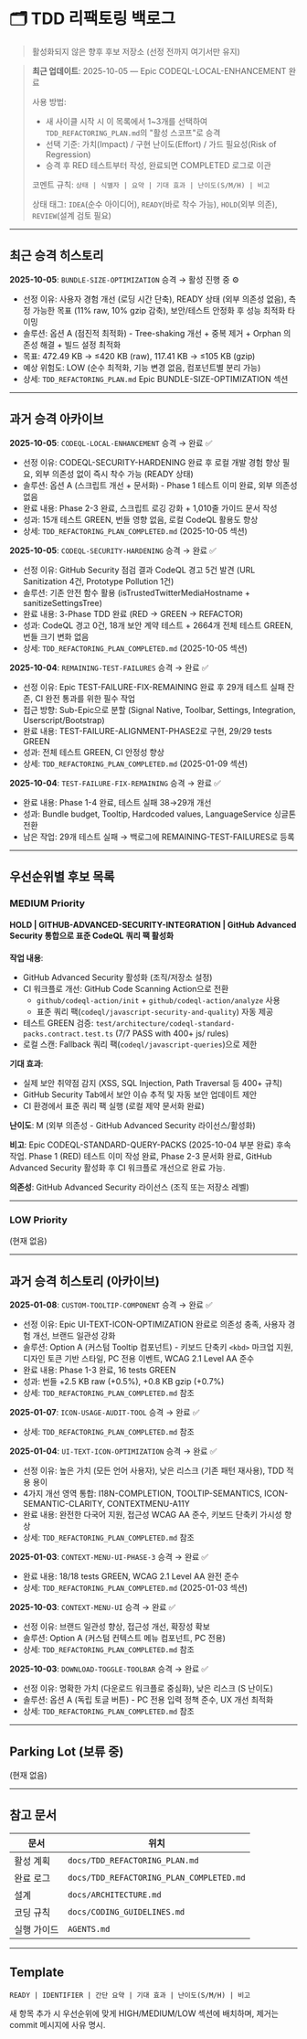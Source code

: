 # 🗂️ TDD 리팩토링 백로그

> 활성화되지 않은 향후 후보 저장소 (선정 전까지 여기서만 유지)

> **최근 업데이트**: 2025-10-05 — Epic CODEQL-LOCAL-ENHANCEMENT 완료
>
> 사용 방법:
>
> - 새 사이클 시작 시 이 목록에서 1~3개를 선택하여 `TDD_REFACTORING_PLAN.md`의
>   "활성 스코프"로 승격
> - 선택 기준: 가치(Impact) / 구현 난이도(Effort) / 가드 필요성(Risk of
>   Regression)
> - 승격 후 RED 테스트부터 작성, 완료되면 COMPLETED 로그로 이관
>
> 코멘트 규칙: `상태 | 식별자 | 요약 | 기대 효과 | 난이도(S/M/H) | 비고`
>
> 상태 태그: `IDEA`(순수 아이디어), `READY`(바로 착수 가능), `HOLD`(외부 의존),
> `REVIEW`(설계 검토 필요)

---

## 최근 승격 히스토리

**2025-10-05**: `BUNDLE-SIZE-OPTIMIZATION` 승격 → 활성 진행 중 ⚙️

- 선정 이유: 사용자 경험 개선 (로딩 시간 단축), READY 상태 (외부 의존성 없음),
  측정 가능한 목표 (11% raw, 10% gzip 감축), 보안/테스트 안정화 후 성능 최적화
  타이밍
- 솔루션: 옵션 A (점진적 최적화) - Tree-shaking 개선 + 중복 제거 + Orphan 의존성
  해결 + 빌드 설정 최적화
- 목표: 472.49 KB → ≤420 KB (raw), 117.41 KB → ≤105 KB (gzip)
- 예상 위험도: LOW (순수 최적화, 기능 변경 없음, 컴포넌트별 분리 가능)
- 상세: `TDD_REFACTORING_PLAN.md` Epic BUNDLE-SIZE-OPTIMIZATION 섹션

---

## 과거 승격 아카이브

**2025-10-05**: `CODEQL-LOCAL-ENHANCEMENT` 승격 → 완료 ✅

- 선정 이유: CODEQL-SECURITY-HARDENING 완료 후 로컬 개발 경험 향상 필요, 외부
  의존성 없이 즉시 착수 가능 (READY 상태)
- 솔루션: 옵션 A (스크립트 개선 + 문서화) - Phase 1 테스트 이미 완료, 외부
  의존성 없음
- 완료 내용: Phase 2-3 완료, 스크립트 로깅 강화 + 1,010줄 가이드 문서 작성
- 성과: 15개 테스트 GREEN, 번들 영향 없음, 로컬 CodeQL 활용도 향상
- 상세: `TDD_REFACTORING_PLAN_COMPLETED.md` (2025-10-05 섹션)

**2025-10-05**: `CODEQL-SECURITY-HARDENING` 승격 → 완료 ✅

- 선정 이유: GitHub Security 점검 결과 CodeQL 경고 5건 발견 (URL Sanitization
  4건, Prototype Pollution 1건)
- 솔루션: 기존 안전 함수 활용 (isTrustedTwitterMediaHostname +
  sanitizeSettingsTree)
- 완료 내용: 3-Phase TDD 완료 (RED → GREEN → REFACTOR)
- 성과: CodeQL 경고 0건, 18개 보안 계약 테스트 + 2664개 전체 테스트 GREEN, 번들
  크기 변화 없음
- 상세: `TDD_REFACTORING_PLAN_COMPLETED.md` (2025-10-05 섹션)

**2025-10-04**: `REMAINING-TEST-FAILURES` 승격 → 완료 ✅

- 선정 이유: Epic TEST-FAILURE-FIX-REMAINING 완료 후 29개 테스트 실패 잔존, CI
  완전 통과를 위한 필수 작업
- 접근 방향: Sub-Epic으로 분할 (Signal Native, Toolbar, Settings, Integration,
  Userscript/Bootstrap)
- 완료 내용: TEST-FAILURE-ALIGNMENT-PHASE2로 구현, 29/29 tests GREEN
- 성과: 전체 테스트 GREEN, CI 안정성 향상
- 상세: `TDD_REFACTORING_PLAN_COMPLETED.md` (2025-01-09 섹션)

**2025-10-04**: `TEST-FAILURE-FIX-REMAINING` 승격 → 완료 ✅

- 완료 내용: Phase 1-4 완료, 테스트 실패 38→29개 개선
- 성과: Bundle budget, Tooltip, Hardcoded values, LanguageService 싱글톤 전환
- 남은 작업: 29개 테스트 실패 → 백로그에 REMAINING-TEST-FAILURES로 등록

---

## 우선순위별 후보 목록

### MEDIUM Priority

#### HOLD | GITHUB-ADVANCED-SECURITY-INTEGRATION | GitHub Advanced Security 통합으로 표준 CodeQL 쿼리 팩 활성화

**작업 내용**:

- GitHub Advanced Security 활성화 (조직/저장소 설정)
- CI 워크플로 개선: GitHub Code Scanning Action으로 전환
  - `github/codeql-action/init` + `github/codeql-action/analyze` 사용
  - 표준 쿼리 팩(`codeql/javascript-security-and-quality`) 자동 제공
- 테스트 GREEN 검증: `test/architecture/codeql-standard-packs.contract.test.ts`
  (7/7 PASS with 400+ js/ rules)
- 로컬 스캔: Fallback 쿼리 팩(`codeql/javascript-queries`)으로 제한

**기대 효과**:

- 실제 보안 취약점 감지 (XSS, SQL Injection, Path Traversal 등 400+ 규칙)
- GitHub Security Tab에서 보안 이슈 추적 및 자동 보안 업데이트 제안
- CI 환경에서 표준 쿼리 팩 실행 (로컬 제약 문서화 완료)

**난이도**: M (외부 의존성 - GitHub Advanced Security 라이선스/활성화)

**비고**: Epic CODEQL-STANDARD-QUERY-PACKS (2025-10-04 부분 완료) 후속 작업.
Phase 1 (RED) 테스트 이미 작성 완료, Phase 2-3 문서화 완료, GitHub Advanced
Security 활성화 후 CI 워크플로 개선으로 완료 가능.

**의존성**: GitHub Advanced Security 라이선스 (조직 또는 저장소 레벨)

---

### LOW Priority

(현재 없음)

---

## 과거 승격 히스토리 (아카이브)

**2025-01-08**: `CUSTOM-TOOLTIP-COMPONENT` 승격 → 완료 ✅

- 선정 이유: Epic UI-TEXT-ICON-OPTIMIZATION 완료로 의존성 충족, 사용자 경험
  개선, 브랜드 일관성 강화
- 솔루션: Option A (커스텀 Tooltip 컴포넌트) - 키보드 단축키 `<kbd>` 마크업
  지원, 디자인 토큰 기반 스타일, PC 전용 이벤트, WCAG 2.1 Level AA 준수
- 완료 내용: Phase 1-3 완료, 16 tests GREEN
- 성과: 번들 +2.5 KB raw (+0.5%), +0.8 KB gzip (+0.7%)
- 상세: `TDD_REFACTORING_PLAN_COMPLETED.md` 참조

**2025-01-07**: `ICON-USAGE-AUDIT-TOOL` 승격 → 완료 ✅

- 상세: `TDD_REFACTORING_PLAN_COMPLETED.md` 참조

**2025-01-04**: `UI-TEXT-ICON-OPTIMIZATION` 승격 → 완료 ✅

- 선정 이유: 높은 가치 (모든 언어 사용자), 낮은 리스크 (기존 패턴 재사용), TDD
  적용 용이
- 4가지 개선 영역 통합: I18N-COMPLETION, TOOLTIP-SEMANTICS,
  ICON-SEMANTIC-CLARITY, CONTEXTMENU-A11Y
- 완료 내용: 완전한 다국어 지원, 접근성 WCAG AA 준수, 키보드 단축키 가시성 향상
- 상세: `TDD_REFACTORING_PLAN_COMPLETED.md` 참조

**2025-01-03**: `CONTEXT-MENU-UI-PHASE-3` 승격 → 완료 ✅

- 완료 내용: 18/18 tests GREEN, WCAG 2.1 Level AA 완전 준수
- 상세: `TDD_REFACTORING_PLAN_COMPLETED.md` (2025-01-03 섹션)

**2025-10-03**: `CONTEXT-MENU-UI` 승격 → 완료 ✅

- 선정 이유: 브랜드 일관성 향상, 접근성 개선, 확장성 확보
- 솔루션: Option A (커스텀 컨텍스트 메뉴 컴포넌트, PC 전용)
- 상세: `TDD_REFACTORING_PLAN_COMPLETED.md` 참조

**2025-10-03**: `DOWNLOAD-TOGGLE-TOOLBAR` 승격 → 완료 ✅

- 선정 이유: 명확한 가치 (다운로드 워크플로 중심화), 낮은 리스크 (S 난이도)
- 솔루션: 옵션 A (독립 토글 버튼) - PC 전용 입력 정책 준수, UX 개선 최적화
- 상세: `TDD_REFACTORING_PLAN_COMPLETED.md` 참조

---

## Parking Lot (보류 중)

(현재 없음)

---

## 참고 문서

| 문서        | 위치                                     |
| ----------- | ---------------------------------------- |
| 활성 계획   | `docs/TDD_REFACTORING_PLAN.md`           |
| 완료 로그   | `docs/TDD_REFACTORING_PLAN_COMPLETED.md` |
| 설계        | `docs/ARCHITECTURE.md`                   |
| 코딩 규칙   | `docs/CODING_GUIDELINES.md`              |
| 실행 가이드 | `AGENTS.md`                              |

---

## Template

```text
READY | IDENTIFIER | 간단 요약 | 기대 효과 | 난이도(S/M/H) | 비고
```

새 항목 추가 시 우선순위에 맞게 HIGH/MEDIUM/LOW 섹션에 배치하며, 제거는 commit
메시지에 사유 명시.

